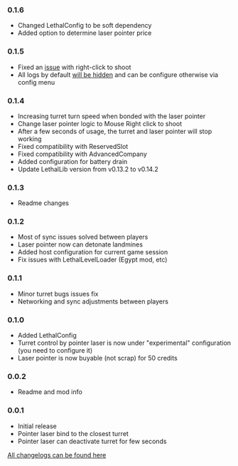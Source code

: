 ### 0.1.6
- Changed LethalConfig to be soft dependency
- Added option to determine laser pointer price

### 0.1.5
- Fixed an [issue](https://github.com/ustaalon/LethalCompany.LaserControl/issues/6) with right-click to shoot
- All logs by default [will be hidden](https://github.com/ustaalon/LethalCompany.LaserControl/issues/7) and can be configure otherwise via config menu

### 0.1.4
- Increasing turret turn speed when bonded with the laser pointer
- Change laser pointer logic to Mouse Right click to shoot
- After a few seconds of usage, the turret and laser pointer will stop working
- Fixed compatibility with ReservedSlot
- Fixed compatibility with AdvancedCompany
- Added configuration for battery drain
- Update LethalLib version from v0.13.2 to v0.14.2

### 0.1.3
- Readme changes

### 0.1.2
- Most of sync issues solved between players
- Laser pointer now can detonate landmines
- Added host configuration for current game session
- Fix issues with LethalLevelLoader (Egypt mod, etc)

### 0.1.1
- Minor turret bugs issues fix
- Networking and sync adjustments between players

### 0.1.0
- Added LethalConfig
- Turret control by pointer laser is now under "experimental" configuration (you need to configure it)
- Laser pointer is now buyable (not scrap) for 50 credits

### 0.0.2
- Readme and mod info

### 0.0.1
- Initial release
- Pointer laser bind to the closest turret
- Pointer laser can deactivate turret for few seconds

[All changelogs can be found here](https://github.com/ustaalon/LethalCompany.LaserControl/blob/rc/CHANGELOG.md)